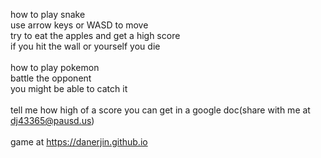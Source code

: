 how to play snake<br>
use arrow keys or WASD to move<br>
try to eat the apples and get a high score<br>
if you hit the wall or yourself you die<br><br>
how to play pokemon<br>
battle the opponent<br>
you might be able to catch it<br><br>
tell me how high of a score you can get in a google doc(share with me at dj43365@pausd.us)<br><br>
game at https://danerjin.github.io

